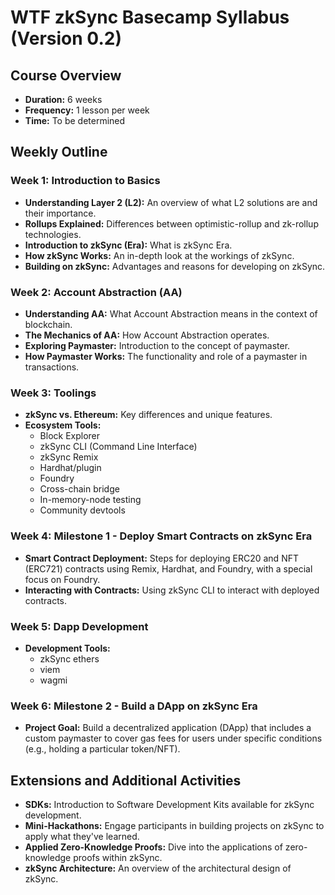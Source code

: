 # WTF zkSync Basecamp Syllabus (Version 0.2)

## Course Overview

- **Duration:** 6 weeks
- **Frequency:** 1 lesson per week
- **Time:** To be determined

## Weekly Outline

### Week 1: Introduction to Basics

- **Understanding Layer 2 (L2):** An overview of what L2 solutions are and their importance.
- **Rollups Explained:** Differences between optimistic-rollup and zk-rollup technologies.
- **Introduction to zkSync (Era):** What is zkSync Era.
- **How zkSync Works:** An in-depth look at the workings of zkSync.
- **Building on zkSync:** Advantages and reasons for developing on zkSync.

### Week 2: Account Abstraction (AA)

- **Understanding AA:** What Account Abstraction means in the context of blockchain.
- **The Mechanics of AA:** How Account Abstraction operates.
- **Exploring Paymaster:** Introduction to the concept of paymaster.
- **How Paymaster Works:** The functionality and role of a paymaster in transactions.

### Week 3: Toolings

- **zkSync vs. Ethereum:** Key differences and unique features.
- **Ecosystem Tools:**
  - Block Explorer
  - zkSync CLI (Command Line Interface)
  - zkSync Remix
  - Hardhat/plugin
  - Foundry
  - Cross-chain bridge
  - In-memory-node testing
  - Community devtools

### Week 4: Milestone 1 - Deploy Smart Contracts on zkSync Era

- **Smart Contract Deployment:** Steps for deploying ERC20 and NFT (ERC721) contracts using Remix, Hardhat, and Foundry, with a special focus on Foundry.
- **Interacting with Contracts:** Using zkSync CLI to interact with deployed contracts.

### Week 5: Dapp Development

- **Development Tools:**
  - zkSync ethers
  - viem
  - wagmi

### Week 6: Milestone 2 - Build a DApp on zkSync Era

- **Project Goal:** Build a decentralized application (DApp) that includes a custom paymaster to cover gas fees for users under specific conditions (e.g., holding a particular token/NFT).

## Extensions and Additional Activities

- **SDKs:** Introduction to Software Development Kits available for zkSync development.
- **Mini-Hackathons:** Engage participants in building projects on zkSync to apply what they've learned.
- **Applied Zero-Knowledge Proofs:** Dive into the applications of zero-knowledge proofs within zkSync.
- **zkSync Architecture:** An overview of the architectural design of zkSync.